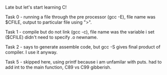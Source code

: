 Late but let's start learning C!

Task 0 - running a file through the pre processor (gcc -E), file name was $CFILE, output to particular file using ">".

Task 1 - compile but do not link (gcc -c), file name was the variable i set ($CFILE) didn't need to specify .o newname.

Task 2 - says to generate assemble code, but gcc -S gives final product of compiler. I use it anyway. 

Task 5 - skipped here, using printf because i am unfamilar with puts. had to add int to the main function, C89 vs C99 gibberish.
